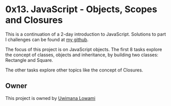 # 0x13. JavaScript - Objects, Scopes and Closures

This is a continuation of a 2-day introduction to JavaScript. Solutions to part I challenges can be found at [my github](https://github.com/Sonlowami/alx-higher_level_programming/tree/master/0x12-javascript-warm_up).

The focus of this project is on JavaScript objects. The first 8 tasks explore the concept of classes, objects and inheritance, by building two classes: Rectangle and Square.

The other tasks explore other topics like the concept of Closures.

## Owner
This project is owned by [Uwimana Lowami](https://github.com/Sonlowami)
